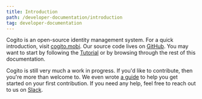 ```yaml
---
title: Introduction
path: /developer-documentation/introduction
tag: developer-documentation
---
```

Cogito is an open-source identity management system. For a quick introduction,
visit [cogito.mobi](https://cogito.mobi). Our source code lives on
[GitHub](https://github.com/philips-software/cogito). You may want to start by
following the [Tutorial](/developer-documentation/tutorial) or by browsing
through the rest of this documentation.

Cogito is still very much a work in progress. If you'd like to contribute, then
you're more than welcome to. We even wrote
[a guide](https://github.com/philips-software/cogito/blob/master/Contributing.md)
to help you get started on your first contribution. If you need any help, feel
free to reach out to us on [Slack](https://philips-software-slackin.now.sh/).